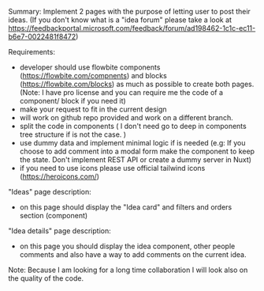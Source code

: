 Summary: Implement 2 pages with the purpose of letting user to post their ideas. (If you don't know what is a "idea forum" please take a look at https://feedbackportal.microsoft.com/feedback/forum/ad198462-1c1c-ec11-b6e7-0022481f8472)

Requirements:
- developer should use flowbite components (https://flowbite.com/compnents) and blocks (https://flowbite.com/blocks) as much as possible to create both pages. (Note: I have pro license and you can require me the code of a component/ block if you need it)
- make your request to fit in the current design
- will work on github repo provided and work on a different branch.
- split the code in components ( I don't need go to deep in components tree structure if is not the case. )
- use dummy data and implement minimal logic if is needed (e.g: If you choose to add comment into a modal form make the component to keep the state. Don't implement REST API or create a dummy server in Nuxt)
- if you need to use icons please use official tailwind icons (https://heroicons.com/)

"Ideas" page description:
- on this page should display the "Idea card" and filters and orders section (component)


"Idea details" page description:
- on this page you should display the idea component, other people comments and also have a way to add comments on the current idea.

Note: Because I am looking for a long time collaboration I will look also on the quality of the code.


